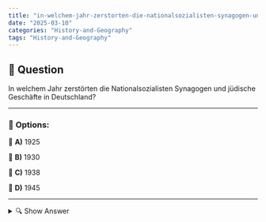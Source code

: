 ```yaml
---
title: "in-welchem-jahr-zerstorten-die-nationalsozialisten-synagogen-und-judische-geschafte-in-deutschland"
date: "2025-03-10"
categories: "History-and-Geography"
tags: "History-and-Geography"
---
```


## 📌 **Question**

In welchem Jahr zerstörten die Nationalsozialisten Synagogen und jüdische Geschäfte in Deutschland?



---

### 📝 **Options:**

🔘 **A)** 1925

🔘 **B)** 1930

🔘 **C)** 1938

🔘 **D)** 1945

---

<details>
  <summary>🔍 Show Answer</summary>

  <p>
💡  <b>Correct Answer:</b>  c
  </p>
  <p>
    📖<b>Explanation:</b>
    undefined
  </p>
</details>
